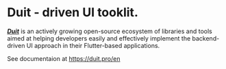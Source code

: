 # Duit - driven UI tooklit.

[***Duit***](https://duit.pro/en/) is an actively growing open-source ecosystem of libraries and tools aimed at helping developers easily and effectively implement the backend-driven UI approach in their Flutter-based applications.

See documentaion at https://duit.pro/en
